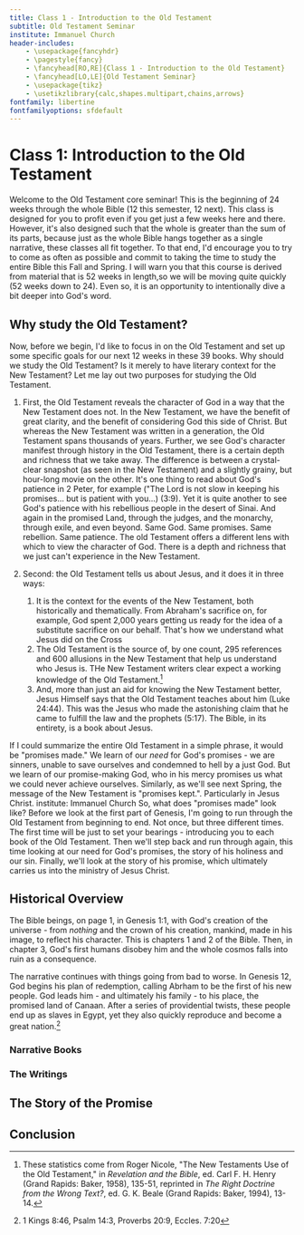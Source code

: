 ```yaml
---
title: Class 1 - Introduction to the Old Testament
subtitle: Old Testament Seminar
institute: Immanuel Church
header-includes:
    - \usepackage{fancyhdr}
    - \pagestyle{fancy}
    - \fancyhead[RO,RE]{Class 1 - Introduction to the Old Testament}
    - \fancyhead[LO,LE]{Old Testament Seminar}
    - \usepackage{tikz}
    - \usetikzlibrary{calc,shapes.multipart,chains,arrows}
fontfamily: libertine
fontfamilyoptions: sfdefault
---
```


# Class 1: Introduction to the Old Testament

Welcome to the Old Testament core seminar! This is the beginning of 24 weeks through the whole Bible (12 this semester, 12 next). This class is designed for you to profit even if you get just a few weeks here and there. However, it's also designed such that the whole is greater than the sum of its parts, because just as the whole Bible hangs together as a single narrative, these classes all fit together. To that end, I'd encourage you to try to come as often as possible and commit to taking the time to study the entire Bible this Fall and Spring. I will warn you that this course is derived from material that is 52 weeks in length,so we will be moving quite quickly (52 weeks down to 24). Even so, it is an opportunity to intentionally dive a bit deeper into God's word.

## Why study the Old Testament?

Now, before we begin, I'd like to focus in on the Old Testament and set up some specific goals for our next 12 weeks in these 39 books. Why should we study the Old Testament? Is it merely to have literary context for the New Testament? Let me lay out two purposes for studying the Old Testament.

1. First, the Old Testament reveals the character of God in a way that the New Testament does not. In the New Testament, we have the benefit of great clarity, and the benefit of considering God this side of Christ. But whereas the New Testament was written in a  generation, the Old Testament spans thousands of years. Further, we see God's character manifest through history in the Old Testament, there is a certain depth and richness that we take away. The difference is between a crystal-clear snapshot (as seen in the New Testament) and a slightly grainy, but hour-long movie on the other. It's one thing to read about God's patience in 2 Peter, for example ("The Lord is not slow in keeping his promises... but is patient with you...) (3:9). Yet it is quite another to see God's patience with his rebellious people in the desert of Sinai. And again in the promised Land, through the judges, and the monarchy, through exile, and even beyond. Same God. Same promises. Same rebellion. Same patience. The old Testament offers a different lens with which to view the character of God.  There is a depth and richness that we just can't experience in the New Testament.

1. Second: the Old Testament tells us about Jesus, and it does it in three ways:
   1. It is the context for the events of the New Testament, both historically and thematically. From Abraham's sacrifice on, for example, God spent 2,000 years getting us ready for the idea of a substitute sacrifice on our behalf. That's how we understand what Jesus did on the Cross
   1. The Old Testament is the source of, by one count, 295 references and 600 allusions in the New Testament that help us understand who Jesus is. THe New Testament writers clear expect a working knowledge of the Old Testament.[^1]
   1. And, more than just an aid for knowing the New Testament better, Jesus Himself says that the Old Testament teaches about him (Luke 24:44). This was the Jesus who made the astonishing claim that he came to fulfill the law and the prophets (5:17). The Bible, in its entirety, is a book about Jesus.

If I could summarize the entire Old Testament in a simple phrase, it would be "promises made." We learn of our _need_ for God's promises - we are sinners, unable to save ourselves and condemned to hell by a just God. But we learn of our promise-making God, who in his mercy promises us what we could never achieve ourselves. Similarly, as we'll see next Spring, the message of the New Testament is "promises kept.". Particularly in Jesus Christ.
institute: Immanuel Church
So, what does "promises made" look like? Before we look at the first part of Genesis, I'm going to run through the Old Testament from beginning to end. Not once, but three different times. The first time will be just to set your bearings - introducing you to each book of the Old Testament. Then we'll step back and run through again, this time looking at our need for God's promises, the story of his holiness and our sin. Finally, we'll look at the story of his promise, which ultimately carries us into the ministry of Jesus Christ.

## Historical Overview

The Bible beings, on page 1, in Genesis 1:1, with God's creation of the universe - from _nothing_ and the crown of his creation, mankind, made in his image, to reflect his character. This is chapters 1 and 2 of the Bible. Then, in chapter 3, God's first humans disobey him and the whole cosmos falls into ruin as a consequence.

The narrative continues with things going from bad to worse. In Genesis 12, God begins his plan of redemption, calling Abrham to be the first of his new people. God leads him - and ultimately his family - to his place, the promised land of Canaan. After a series of providential twists, these people end up as slaves in Egypt, yet they also quickly reproduce and become a great nation.[^2]




### Narrative Books

### The Writings

## The Story of the Promise

## Conclusion




[^1]: These statistics come from Roger Nicole, "The New Testaments Use of the Old Testament," in _Revelation and the Bible_, ed. Carl F. H. Henry (Grand Rapids: Baker, 1958), 135-51, reprinted in _The Right Doctrine from the Wrong Text?_, ed. G. K. Beale (Grand Rapids: Baker, 1994), 13-14.
[^2]: 1 Kings 8:46, Psalm 14:3, Proverbs 20:9, Eccles. 7:20
